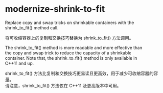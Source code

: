 # modernize-shrink-to-fit

Replace copy and swap tricks on shrinkable containers with the  
shrink_to_fit() method call.

将可收缩容器上的复制和交换技巧替换为 shrink_to_fit() 方法调用。

The shrink_to_fit() method is more readable and more effective than  
the copy and swap trick to reduce the capacity of a shrinkable  
container. Note that, the shrink_to_fit() method is only available in  
C++11 and up.

shrink_to_fit() 方法比复制和交换技巧更易读且更高效，用于减少可收缩容器的容量。  
请注意，shrink_to_fit() 方法仅在 C++11 及更高版本中可用。
